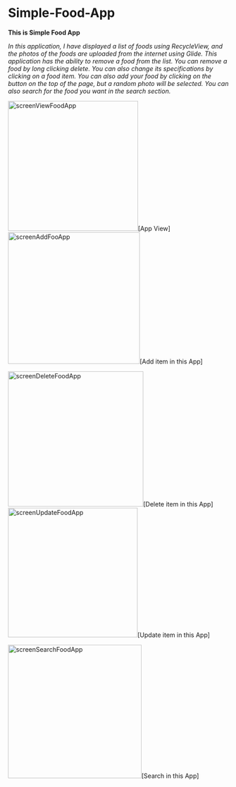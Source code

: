 # Simple-Food-App
**This is Simple Food App**

*In this application, I have displayed a list of foods using RecycleView, and the photos of the foods are uploaded from the internet using Glide. This application has the ability to remove a food from the list. You can remove a food by long clicking delete. You can also change its specifications by clicking on a food item. You can also add your food by clicking on the button on the top of the page, but a random photo will be selected. You can also search for the food you want in the search section.*

<img width="295" alt="screenViewFoodApp" src="https://user-images.githubusercontent.com/87560931/200752229-efa5b2a1-8458-4b43-8f66-d432af5df616.png">[App View]  <img width="299" alt="screenAddFooApp" src="https://user-images.githubusercontent.com/87560931/200752436-13c5b14f-33af-4e74-b06f-6bd46c2ea8e1.png">[Add item in this App]


<img width="307" alt="screenDeleteFoodApp" src="https://user-images.githubusercontent.com/87560931/200752504-f214df27-ce89-4819-93b8-688678d97d69.png">[Delete item in this App]<img width="294" alt="screenUpdateFoodApp" src="https://user-images.githubusercontent.com/87560931/200752548-c6642b93-9d82-4ded-b731-afcb44ac5439.png">[Update item in this App]



<img width="303" alt="screenSearchFoodApp" src="https://user-images.githubusercontent.com/87560931/200752610-830560a9-6025-46af-b243-afc81e1ce821.png">[Search in this App]


